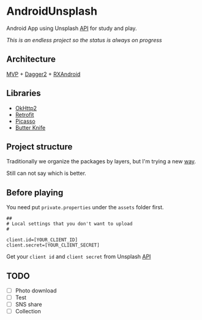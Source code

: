 # AndroidUnsplash

Android App using Unsplash [API](https://unsplash.com/developers) for study and play.

*This is an endless project so the status is always on progress*

## Architecture

[MVP](https://github.com/googlesamples/android-architecture) + [Dagger2](https://google.github.io/dagger/) + [RXAndroid](https://github.com/ReactiveX/RxAndroid)

## Libraries

- [OkHttp2](http://square.github.io/okhttp/)
- [Retrofit](https://square.github.io/retrofit/)
- [Picasso](http://square.github.io/picasso/)
- [Butter Knife](http://jakewharton.github.io/butterknife/)

## Project structure

Traditionally we organize the packages by layers, but I'm trying a new [way](https://medium.com/@cesarmcferreira/package-by-features-not-layers-2d076df1964d#.crq09v17m).

Still can not say which is better.

## Before playing
You need put `private.properties` under the `assets` folder first.
```
##
# Local settings that you don't want to upload
#

client.id=[YOUR_CLIENT_ID]
client.secret=[YOUR_CLIENT_SECRET]
```
Get your `client id` and `client secret` from Unsplash [API](https://unsplash.com/developers)

## TODO
- [ ] Photo download
- [ ] Test
- [ ] SNS share
- [ ] Collection